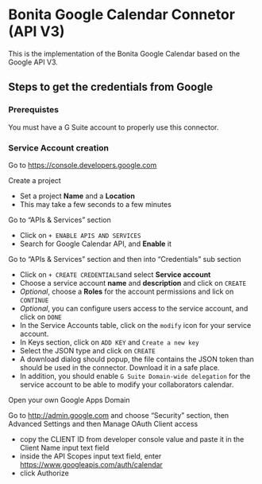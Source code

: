 # Bonita Google Calendar Connetor (API V3)

This is the implementation of the Bonita Google Calendar based on the Google API V3.

## Steps to get the credentials from Google

### Prerequistes

You must have a G Suite account to properly use this connector.

### Service Account creation

Go to https://console.developers.google.com

Create a project
   - Set a project **Name** and a **Location**
   - This may take a few seconds to a few minutes

Go to “APIs & Services” section
   - Click on `+ ENABLE APIS AND SERVICES`
   - Search for Google Calendar API, and **Enable** it

Go to “APIs & Services” section and then into “Credentials” sub section

   - Click on `+ CREATE CREDENTIALS`and select **Service account**
   - Choose a service account **name** and **description** and click on `CREATE`
   - *Optional*, choose a **Roles** for the account permissions and lick on `CONTINUE`
   - *Optional*, you can configure users access to the service account, and click on `DONE`
   - In the Service Accounts table, click on the `modify` icon for your service account.
   - In Keys section, click on `ADD KEY` and `Create a new key`
   - Select the JSON type and click on `CREATE`
   - A download dialog should popup, the file contains the JSON token than should be used in the connector. Download it in a safe place.
   - In addition, you should enable `G Suite Domain-wide delegation` for the service account to be able to modify your collaborators calendar.

Open your own Google Apps Domain

Go to http://admin.google.com and choose “Security” section, then Advanced Settings and then Manage OAuth Client access

   - copy the CLIENT ID from developer console value and paste it in the Client Name input text field
   - inside the API Scopes input text field, enter https://www.googleapis.com/auth/calendar
   - click Authorize
